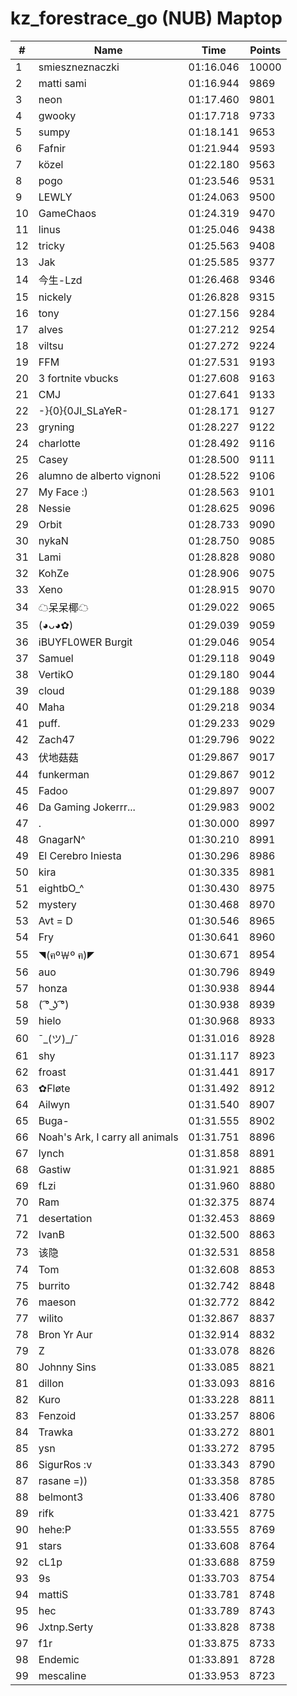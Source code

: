 # kz_forestrace_go (NUB) Maptop

|  # | Name | Time | Points |
|-------------- | -------------- | -------------- | -------------- | 
| 1 | smieszneznaczki | 01:16.046 | 10000 | 
| 2 | matti sami | 01:16.944 | 9869 | 
| 3 | neon | 01:17.460 | 9801 | 
| 4 | gwooky | 01:17.718 | 9733 | 
| 5 | sumpy | 01:18.141 | 9653 | 
| 6 | Fafnir | 01:21.944 | 9593 | 
| 7 | közel | 01:22.180 | 9563 | 
| 8 | pogo | 01:23.546 | 9531 | 
| 9 | LEWLY | 01:24.063 | 9500 | 
| 10 | GameChaos | 01:24.319 | 9470 | 
| 11 | linus | 01:25.046 | 9438 | 
| 12 | tricky | 01:25.563 | 9408 | 
| 13 | Jak | 01:25.585 | 9377 | 
| 14 | 今生-Lzd | 01:26.468 | 9346 | 
| 15 | nickely | 01:26.828 | 9315 | 
| 16 | tony | 01:27.156 | 9284 | 
| 17 | alves | 01:27.212 | 9254 | 
| 18 | viltsu | 01:27.272 | 9224 | 
| 19 | FFM | 01:27.531 | 9193 | 
| 20 | 3 fortnite vbucks | 01:27.608 | 9163 | 
| 21 | CMJ | 01:27.641 | 9133 | 
| 22 | -}{0}{0JI_SLaYeR- | 01:28.171 | 9127 | 
| 23 | gryning | 01:28.227 | 9122 | 
| 24 | charlotte | 01:28.492 | 9116 | 
| 25 | Casey | 01:28.500 | 9111 | 
| 26 | alumno de alberto vignoni | 01:28.522 | 9106 | 
| 27 | My Face :) | 01:28.563 | 9101 | 
| 28 | Nessie | 01:28.625 | 9096 | 
| 29 | Orbit | 01:28.733 | 9090 | 
| 30 | nykaN | 01:28.750 | 9085 | 
| 31 | Lami | 01:28.828 | 9080 | 
| 32 | KohZe | 01:28.906 | 9075 | 
| 33 | Xeno | 01:28.915 | 9070 | 
| 34 | ☁呆呆椰☁ | 01:29.022 | 9065 | 
| 35 | (◕ᴗ◕✿) | 01:29.039 | 9059 | 
| 36 | iBUYFL0WER Burgit | 01:29.046 | 9054 | 
| 37 | Samuel | 01:29.118 | 9049 | 
| 38 | VertikO | 01:29.180 | 9044 | 
| 39 | cloud | 01:29.188 | 9039 | 
| 40 | Maha | 01:29.218 | 9034 | 
| 41 | puff. | 01:29.233 | 9029 | 
| 42 | Zach47 | 01:29.796 | 9022 | 
| 43 | 伏地菇菇 | 01:29.867 | 9017 | 
| 44 | funkerman | 01:29.867 | 9012 | 
| 45 | Fadoo | 01:29.897 | 9007 | 
| 46 | Da Gaming Jokerrr... | 01:29.983 | 9002 | 
| 47 | . | 01:30.000 | 8997 | 
| 48 | GnagarN^ | 01:30.210 | 8991 | 
| 49 | El Cerebro Iniesta | 01:30.296 | 8986 | 
| 50 | kira | 01:30.335 | 8981 | 
| 51 | eightbO_^ | 01:30.430 | 8975 | 
| 52 | mystery | 01:30.468 | 8970 | 
| 53 | Avt = D | 01:30.546 | 8965 | 
| 54 | Fry | 01:30.641 | 8960 | 
| 55 | ◥(ฅº￦º ฅ)◤ | 01:30.671 | 8954 | 
| 56 | auo | 01:30.796 | 8949 | 
| 57 | honza | 01:30.938 | 8944 | 
| 58 | ( ͡° ͜ʖ ͡°) | 01:30.938 | 8939 | 
| 59 | hielo | 01:30.968 | 8933 | 
| 60 | ¯\_(ツ)_/¯ | 01:31.016 | 8928 | 
| 61 | shy | 01:31.117 | 8923 | 
| 62 | froast | 01:31.441 | 8917 | 
| 63 | ✿Fløte | 01:31.492 | 8912 | 
| 64 | Ailwyn | 01:31.540 | 8907 | 
| 65 | Buga- | 01:31.555 | 8902 | 
| 66 | Noah's Ark, I carry all animals | 01:31.751 | 8896 | 
| 67 | lynch | 01:31.858 | 8891 | 
| 68 | Gastiw | 01:31.921 | 8885 | 
| 69 | fLzi | 01:31.960 | 8880 | 
| 70 | Ram | 01:32.375 | 8874 | 
| 71 | desertation | 01:32.453 | 8869 | 
| 72 | IvanB | 01:32.500 | 8863 | 
| 73 | 该隐 | 01:32.531 | 8858 | 
| 74 | Tom | 01:32.608 | 8853 | 
| 75 | burrito <sponsored by mtn dew> | 01:32.742 | 8848 | 
| 76 | maeson | 01:32.772 | 8842 | 
| 77 | wilito | 01:32.867 | 8837 | 
| 78 | Bron Yr Aur | 01:32.914 | 8832 | 
| 79 | Z | 01:33.078 | 8826 | 
| 80 | Johnny Sins | 01:33.085 | 8821 | 
| 81 | dillon | 01:33.093 | 8816 | 
| 82 | Kuro | 01:33.228 | 8811 | 
| 83 | Fenzoid | 01:33.257 | 8806 | 
| 84 | Trawka | 01:33.272 | 8801 | 
| 85 | ysn | 01:33.272 | 8795 | 
| 86 | SigurRos :v | 01:33.343 | 8790 | 
| 87 | rasane =)) | 01:33.358 | 8785 | 
| 88 | belmont3 | 01:33.406 | 8780 | 
| 89 | rifk | 01:33.421 | 8775 | 
| 90 | hehe:P | 01:33.555 | 8769 | 
| 91 | stars | 01:33.608 | 8764 | 
| 92 | cL1p | 01:33.688 | 8759 | 
| 93 | 9s | 01:33.703 | 8754 | 
| 94 | mattiS | 01:33.781 | 8748 | 
| 95 | hec | 01:33.789 | 8743 | 
| 96 | Jxtnp.Serty | 01:33.828 | 8738 | 
| 97 | f1r | 01:33.875 | 8733 | 
| 98 | Endemic | 01:33.891 | 8728 | 
| 99 | mescaline | 01:33.953 | 8723 | 

